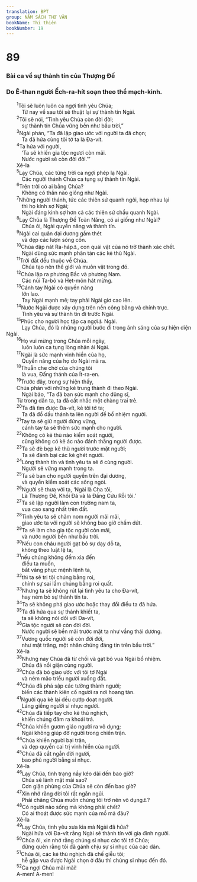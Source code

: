 ```yaml
---
translation: BPT
group: NĂM SÁCH THƠ VĂN
bookName: Thi thiên 
bookNumber: 19
---
```


<div class="title"><h1>89</h1><h3>Bài ca về sự thành tín của Thượng Đế</h3><h3>Do Ê-than người Ếch-ra-hít soạn theo thể mạch-kinh.</h3></div>
<span class="verse thi_89_1">  <sup>1</sup>Tôi sẽ luôn luôn ca ngợi tình yêu Chúa;<br/>   Từ nay về sau tôi sẽ thuật lại sự thành tín Ngài.<br/></span>
<span class="verse thi_89_2">  <sup>2</sup>Tôi sẽ nói, “Tình yêu Chúa còn đời đời;<br/>   sự thành tín Chúa vững bền như bầu trời,”<br/></span>
<span class="verse thi_89_3">  <sup>3</sup>Ngài phán, “Ta đã lập giao ước với người ta đã chọn;<br/>   Ta đã hứa cùng tôi tớ ta là Đa-vít.<br/></span>
<span class="verse thi_89_4">  <sup>4</sup>Ta hứa với người,<br/>   ‘Ta sẽ khiến gia tộc ngươi còn mãi.<br/>   Nước ngươi sẽ còn đời đời.’” <br/>  Xê-la<br/></span>
<span class="verse thi_89_5">  <sup>5</sup>Lạy Chúa, các từng trời ca ngợi phép lạ Ngài.<br/>   Các người thánh Chúa ca tụng sự thành tín Ngài.<br/></span>
<span class="verse thi_89_6">  <sup>6</sup>Trên trời có ai bằng Chúa?<br/>   Không có thần nào giống như Ngài.<br/></span>
<span class="verse thi_89_7">  <sup>7</sup>Những người thánh, tức các thiên sứ quanh ngôi, họp nhau lại<br/>   thì họ kính sợ Ngài;<br/>   Ngài đáng kinh sợ hơn cả các thiên sứ chầu quanh Ngài.<br/></span>
<span class="verse thi_89_8">  <sup>8</sup>Lạy Chúa là Thượng Đế Toàn Năng, có ai giống như Ngài?<br/>   Chúa ôi, Ngài quyền năng và thành tín.<br/></span>
<span class="verse thi_89_9">  <sup>9</sup>Ngài cai quản đại dương gầm thét<br/>   và dẹp các lượn sóng cồn.<br/></span>
<span class="verse thi_89_10">  <sup>10</sup>Chúa đập nát Ra-háp<a data-toggle="tooltip" data-placement="bottom" title="Là con rồng. Theo một truyền thuyết, Ra-háp bị đánh bại. Đôi khi danh từ Ra-háp được dùng để chỉ Ai-cập là nước sẽ bị đánh bại.">⚓</a>, con quái vật của nó trở thành xác chết.<br/>   Ngài dùng sức mạnh phân tán các kẻ thù Ngài.<br/></span>
<span class="verse thi_89_11">  <sup>11</sup>Trời đất đều thuộc về Chúa.<br/>   Chúa tạo nên thế giới và muôn vật trong đó.<br/></span>
<span class="verse thi_89_12">  <sup>12</sup>Chúa lập ra phương Bắc và phương Nam.<br/>   Các núi Ta-bô và Hẹt-môn hát mừng.<br/></span>
<span class="verse thi_89_13">  <sup>13</sup>Cánh tay Ngài có quyền năng<br/>   lớn lao.<br/>   Tay Ngài mạnh mẽ; tay phải Ngài giơ cao lên.<br/></span>
<span class="verse thi_89_14">  <sup>14</sup>Nước Ngài được xây dựng trên nền công bằng và chính trực.<br/>   Tình yêu và sự thành tín đi trước Ngài.<br/></span>
<span class="verse thi_89_15">  <sup>15</sup>Phúc cho người học tập ca ngợi<a data-toggle="tooltip" data-placement="bottom" title="Hay “trỗi tiếng kèn ca tụng.”">⚓</a> Ngài.<br/>   Lạy Chúa, đó là những người bước đi trong ánh sáng của sự hiện diện Ngài.<br/></span>
<span class="verse thi_89_16">  <sup>16</sup>Họ vui mừng trong Chúa mỗi ngày,<br/>   luôn luôn ca tụng lòng nhân ái Ngài.<br/></span>
<span class="verse thi_89_17">  <sup>17</sup>Ngài là sức mạnh vinh hiển của họ,<br/>   Quyền năng của họ do Ngài mà ra.<br/></span>
<span class="verse thi_89_18">  <sup>18</sup>Thuẫn che chở của chúng tôi<br/>   là vua, Đấng thánh của Ít-ra-en.<br/></span>
<span class="verse thi_89_19">  <sup>19</sup>Trước đây, trong sự hiện thấy,<br/>  Chúa phán với những kẻ trung thành đi theo Ngài.<br/>   Ngài bảo, “Ta đã ban sức mạnh cho dũng sĩ,<br/>  Từ trong dân ta, ta đã cất nhắc một chàng trai trẻ.<br/></span>
<span class="verse thi_89_20">  <sup>20</sup>Ta đã tìm được Đa-vít, kẻ tôi tớ ta;<br/>   Ta đã đổ dầu thánh ta lên người để bổ nhiệm người.<br/></span>
<span class="verse thi_89_21">  <sup>21</sup>Tay ta sẽ giữ người đứng vững,<br/>   cánh tay ta sẽ thêm sức mạnh cho người.<br/></span>
<span class="verse thi_89_22">  <sup>22</sup>Không có kẻ thù nào kiểm soát người,<br/>   cũng không có kẻ ác nào đánh thắng người được.<br/></span>
<span class="verse thi_89_23">  <sup>23</sup>Ta sẽ đè bẹp kẻ thù người trước mặt người;<br/>   Ta sẽ đánh bại các kẻ ghét người.<br/></span>
<span class="verse thi_89_24">  <sup>24</sup>Lòng thành tín và tình yêu ta sẽ ở cùng người.<br/>   Người sẽ vững mạnh trong ta.<br/></span>
<span class="verse thi_89_25">  <sup>25</sup>Ta sẽ ban cho người quyền trên đại dương,<br/>   và quyền kiểm soát các sông ngòi.<br/></span>
<span class="verse thi_89_26">  <sup>26</sup>Người sẽ thưa với ta, ‘Ngài là Cha tôi,<br/>   Là Thượng Đế, Khối Đá và là Đấng Cứu Rỗi tôi.’<br/></span>
<span class="verse thi_89_27">  <sup>27</sup>Ta sẽ lập người làm con trưởng nam ta,<br/>   vua cao sang nhất trên đất.<br/></span>
<span class="verse thi_89_28">  <sup>28</sup>Tình yêu ta sẽ chăm nom người mãi mãi,<br/>   giao ước ta với người sẽ không bao giờ chấm dứt.<br/></span>
<span class="verse thi_89_29">  <sup>29</sup>Ta sẽ làm cho gia tộc người còn mãi,<br/>   và nước người bền như bầu trời.<br/></span>
<span class="verse thi_89_30">  <sup>30</sup>Nếu con cháu người gạt bỏ sự dạy dỗ ta,<br/>   không theo luật lệ ta,<br/></span>
<span class="verse thi_89_31">  <sup>31</sup>nếu chúng không đếm xỉa đến<br/>   điều ta muốn,<br/>   bất vâng phục mệnh lệnh ta,<br/></span>
<span class="verse thi_89_32">  <sup>32</sup>thì ta sẽ trị tội chúng bằng roi,<br/>   chỉnh sự sai lầm chúng bằng roi quất.<br/></span>
<span class="verse thi_89_33">  <sup>33</sup>Nhưng ta sẽ không rút lại tình yêu ta cho Đa-vít,<br/>   hay ném bỏ sự thành tín ta.<br/></span>
<span class="verse thi_89_34">  <sup>34</sup>Ta sẽ không phá giao ước hoặc thay đổi điều ta đã hứa.<br/></span>
<span class="verse thi_89_35">  <sup>35</sup>Ta đã hứa qua sự thánh khiết ta,<br/>   ta sẽ không nói dối với Đa-vít,<br/></span>
<span class="verse thi_89_36">  <sup>36</sup>Gia tộc người sẽ còn đời đời.<br/>   Nước người sẽ bền mãi trước mặt ta như vầng thái dương.<br/></span>
<span class="verse thi_89_37">  <sup>37</sup>Vương quốc người sẽ còn đời đời,<br/>   như mặt trăng, một nhân chứng đáng tin trên bầu trời.” <br/>  Xê-la<br/></span>
<span class="verse thi_89_38">  <sup>38</sup>Nhưng nay Chúa đã từ chối và gạt bỏ vua Ngài bổ nhiệm.<br/>   Chúa đã nổi giận cùng người.<br/></span>
<span class="verse thi_89_39">  <sup>39</sup>Chúa đã bỏ giao ước với tôi tớ Ngài<br/>   và ném mão triều người xuống đất.<br/></span>
<span class="verse thi_89_40">  <sup>40</sup>Chúa đã phá sập các tường thành người;<br/>   biến các thành kiên cố người ra nơi hoang tàn.<br/></span>
<span class="verse thi_89_41">  <sup>41</sup>Người qua kẻ lại đều cướp đoạt người.<br/>   Láng giềng người sỉ nhục người.<br/></span>
<span class="verse thi_89_42">  <sup>42</sup>Chúa đã tiếp tay cho kẻ thù nghịch,<br/>   khiến chúng đâm ra khoái trá.<br/></span>
<span class="verse thi_89_43">  <sup>43</sup>Chúa khiến gươm giáo người ra vô dụng;<br/>   Ngài không giúp đỡ người trong chiến trận.<br/></span>
<span class="verse thi_89_44">  <sup>44</sup>Chúa khiến người bại trận,<br/>   và dẹp quyền cai trị vinh hiển của người.<br/></span>
<span class="verse thi_89_45">  <sup>45</sup>Chúa đã cắt ngắn đời người,<br/>   bao phủ người bằng sỉ nhục. <br/>  Xê-la<br/></span>
<span class="verse thi_89_46">  <sup>46</sup>Lạy Chúa, tình trạng nầy kéo dài đến bao giờ?<br/>   Chúa sẽ lánh mặt mãi sao?<br/>   Cơn giận phừng của Chúa sẽ còn đến bao giờ?<br/></span>
<span class="verse thi_89_47">  <sup>47</sup>Xin nhớ rằng đời tôi rất ngắn ngủi.<br/>   Phải chăng Chúa muốn chúng tôi trở nên vô dụng<a data-toggle="tooltip" data-placement="bottom" title="Câu nầy trong tiếng Hê-bơ-rơ không rõ nghĩa.">⚓</a>?<br/></span>
<span class="verse thi_89_48">  <sup>48</sup>Có người nào sống mà không phải chết?<br/>   Có ai thoát được sức mạnh của mồ mả đâu? <br/>  Xê-la<br/></span>
<span class="verse thi_89_49">  <sup>49</sup>Lạy Chúa, tình yêu xưa kia mà Ngài đã hứa?<br/>   Ngài hứa với Đa-vít rằng Ngài sẽ thành tín với gia đình người.<br/></span>
<span class="verse thi_89_50">  <sup>50</sup>Chúa ôi, xin nhớ rằng chúng sỉ nhục các tôi tớ Chúa;<br/>   đừng quên rằng tôi đã gánh chịu sự sỉ nhục của các dân.<br/></span>
<span class="verse thi_89_51">  <sup>51</sup>Chúa ôi, các kẻ thù nghịch đã chế giễu tôi;<br/>   hễ gặp vua được Ngài chọn ở đâu thì chúng sỉ nhục đến đó.<br/></span>
<span class="verse thi_89_52">  <sup>52</sup>Ca ngợi Chúa mãi mãi!<br/>  A-men! A-men!<br/></span>
